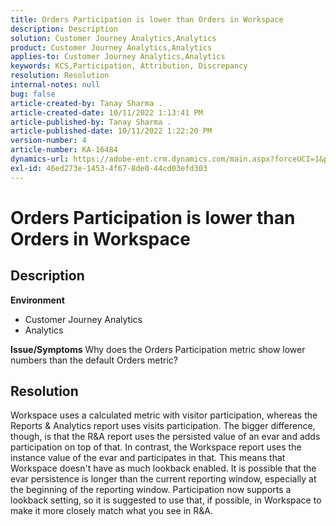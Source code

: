 ```yaml
---
title: Orders Participation is lower than Orders in Workspace
description: Description
solution: Customer Journey Analytics,Analytics
product: Customer Journey Analytics,Analytics
applies-to: Customer Journey Analytics,Analytics
keywords: KCS,Participation, Attribution, Discrepancy
resolution: Resolution
internal-notes: null
bug: false
article-created-by: Tanay Sharma .
article-created-date: 10/11/2022 1:13:41 PM
article-published-by: Tanay Sharma .
article-published-date: 10/11/2022 1:22:20 PM
version-number: 4
article-number: KA-16484
dynamics-url: https://adobe-ent.crm.dynamics.com/main.aspx?forceUCI=1&pagetype=entityrecord&etn=knowledgearticle&id=0e9ddf82-6649-ed11-bba2-0022480868ff
exl-id: 46ed273e-1453-4f67-8de0-44cd03efd303
---
```

# Orders Participation is lower than Orders in Workspace

## Description

<b>Environment</b>
- Customer Journey Analytics
- Analytics



<b>Issue/Symptoms</b>
Why does the Orders Participation metric show lower numbers than the default Orders metric?


## Resolution


Workspace uses a calculated metric with visitor participation, whereas the Reports & Analytics report uses visits participation. The bigger difference, though, is that the R&A report uses the persisted value of an evar and adds participation on top of that. In contrast, the Workspace report uses the instance value of the evar and participates in that. This means that Workspace doesn't have as much lookback enabled. It is possible that the evar persistence is longer than the current reporting window, especially at the beginning of the reporting window. Participation now supports a lookback setting, so it is suggested to use that, if possible, in Workspace to make it more closely match what you see in R&A.

